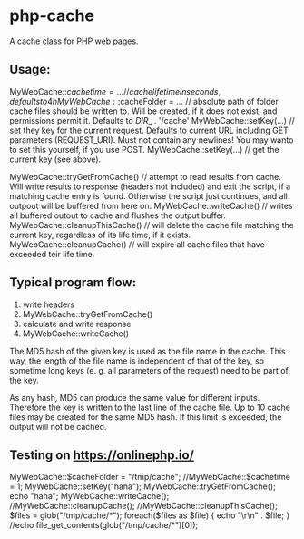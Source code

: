 # php-cache
A cache class for PHP web pages.

Usage:
--
MyWebCache::$cachetime = ... // cache life time in seconds, defaults to 4h
MyWebCache::$cacheFolder = ... // absolute path of folder cache files should be written to.
                                  Will be created, if it does not exist, and permissions permit it.
                                  Defaults to _DIR__ . '/cache'
MyWebCache::setKey(...) // set they key for the current request.
                           Defaults to current URL including GET parameters (REQUEST_URI).
                           Must not contain any newlines!
                           You may wanto to set this yourself, if you use POST.
MyWebCache::setKey(...) // get the current key (see above).

MyWebCache::tryGetFromCache() // attempt to read results from cache. Will write results to response
                                 (headers not included) and exit the script, if a matching cache entry
                                 is found. Otherwise the script just continues, and all outpout will be
                                 buffered from here on.
MyWebCache::writeCache() // writes all buffered outout to cache and flushes the output buffer.
MyWebCache::cleanupThisCache() // will delete the cache file matching the current key,
                                  regardless of its life time, if it exists.
MyWebCache::cleanupCache() // will expire all cache files that have exceeded teir life time.


Typical program flow:
--
1. write headers
2. MyWebCache::tryGetFromCache()
3. calculate and write response
4. MyWebCache::writeCache()

The MD5 hash of the given key is used as the file name in the cache. This way, the length of the file name is independent of that of the key, so sometime long keys (e. g. all parameters of the request) need to be part of the key.

As any hash, MD5 can produce the same value for different inputs. Therefore the key
is written to the last line of the cache file.
Up to 10 cache files may be created for the same MD5 hash. If this limit is exceeded, the output will not be cached.

Testing on https://onlinephp.io/
--
MyWebCache::$cacheFolder = "/tmp/cache";
//MyWebCache::$cachetime = 1;
MyWebCache::setKey("haha");
MyWebCache::tryGetFromCache();
echo "haha";
MyWebCache::writeCache();
//MyWebCache::cleanupCache();
//MyWebCache::cleanupThisCache();
$files = glob("/tmp/cache/*");
    foreach($files as $file)
    {
      echo "\r\n" . $file;
    }
//echo file_get_contents(glob("/tmp/cache/*")[0]);

